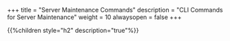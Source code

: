 +++
title = "Server Maintenance Commands"
description = "CLI Commands for Server Maintenance"
weight = 10
alwaysopen = false
+++

{{%children style="h2" description="true"%}}
